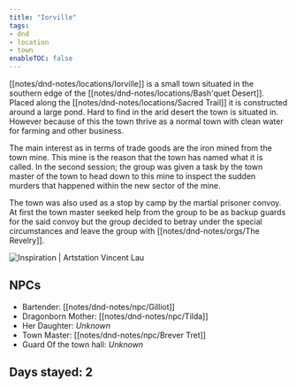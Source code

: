 ```yaml
---
title: "Iorville"
tags:
- dnd
- location
- town
enableTOC: false
---
```


[[notes/dnd-notes/locations/Iorville]] is a small town situated in the southern edge of the [[notes/dnd-notes/locations/Bash'quet Desert]]. Placed along the [[notes/dnd-notes/locations/Sacred Trail]] it is constructed around a large pond. Hard to find in the arid desert the town is situated in. However because of this the town thrive as a normal town with clean water for farming and other business. 

The main interest as in terms of trade goods are the iron mined from the town mine. This mine is the reason that the town has named what it is called. In the second session; the group was given a task by the town master of the town to head down to this mine to inspect the sudden murders that happened within the new sector of the mine.

The town was also used as a stop by camp by the martial prisoner convoy. At first the town master seeked help from the group to be as backup guards for the said convoy but the group decided to betray under the special circumstances and leave the group with [[notes/dnd-notes/orgs/The Revelry]].

![Inspiration | Artstation Vincent Lau](notes/images/iorville.png)

## NPCs
- Bartender: [[notes/dnd-notes/npc/Gilliot]]
- Dragonborn Mother: [[notes/dnd-notes/npc/Tilda]]
- Her Daughter: *Unknown*
- Town Master: [[notes/dnd-notes/npc/Brever Tret]]
- Guard Of the town hall: *Unknown*

## Days stayed: 2
